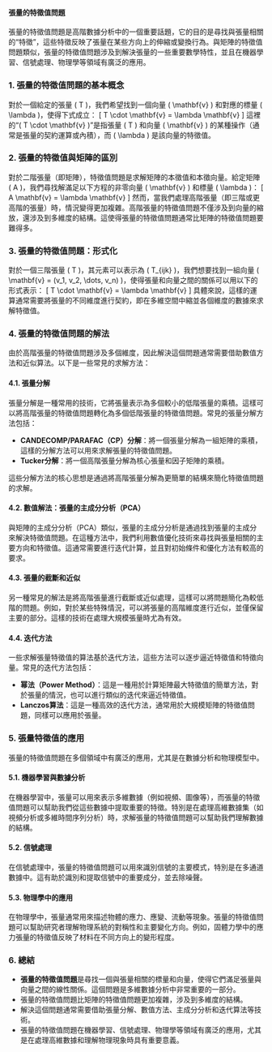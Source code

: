#### 張量的特徵值問題

張量的特徵值問題是高階數據分析中的一個重要話題，它的目的是尋找與張量相關的“特徵”，這些特徵反映了張量在某些方向上的伸縮或變換行為。與矩陣的特徵值問題類似，張量的特徵值問題涉及到解決張量的一些重要數學特性，並且在機器學習、信號處理、物理學等領域有廣泛的應用。

### 1. **張量的特徵值問題的基本概念**

對於一個給定的張量 \( T \)，我們希望找到一個向量 \( \mathbf{v} \) 和對應的標量 \( \lambda \)，使得下式成立：
\[
T \cdot \mathbf{v} = \lambda \mathbf{v}
\]
這裡的“\( T \cdot \mathbf{v} \)”是指張量 \( T \) 和向量 \( \mathbf{v} \) 的某種操作（通常是張量的契約運算或內積），而 \( \lambda \) 是該向量的特徵值。

### 2. **張量的特徵值與矩陣的區別**

對於二階張量（即矩陣），特徵值問題是求解矩陣的本徵值和本徵向量。給定矩陣 \( A \)，我們尋找解滿足以下方程的非零向量 \( \mathbf{v} \) 和標量 \( \lambda \)：
\[
A \mathbf{v} = \lambda \mathbf{v}
\]
然而，當我們處理高階張量（即三階或更高階的張量）時，情況變得更加複雜。高階張量的特徵值問題不僅涉及到向量的縮放，還涉及到多維度的結構。這使得張量的特徵值問題通常比矩陣的特徵值問題要難得多。

### 3. **張量的特徵值問題：形式化**

對於一個三階張量 \( T \)，其元素可以表示為 \( T_{ijk} \)，我們想要找到一組向量 \( \mathbf{v} = (v_1, v_2, \dots, v_n) \)，使得張量和向量之間的關係可以用以下的形式表示：
\[
T \cdot \mathbf{v} = \lambda \mathbf{v}
\]
具體來說，這樣的運算通常需要將張量的不同維度進行契約，即在多維空間中縮並各個維度的數據來求解特徵值。

### 4. **張量的特徵值問題的解法**

由於高階張量的特徵值問題涉及多個維度，因此解決這個問題通常需要借助數值方法和近似算法。以下是一些常見的求解方法：

#### 4.1. **張量分解**

張量分解是一種常用的技術，它將張量表示為多個較小的低階張量的乘積。這樣可以將高階張量的特徵值問題轉化為多個低階張量的特徵值問題。常見的張量分解方法包括：
- **CANDECOMP/PARAFAC（CP）分解**：將一個張量分解為一組矩陣的乘積，這樣的分解方法可以用來求解張量的特徵值問題。
- **Tucker分解**：將一個高階張量分解為核心張量和因子矩陣的乘積。

這些分解方法的核心思想是通過將高階張量分解為更簡單的結構來簡化特徵值問題的求解。

#### 4.2. **數值解法：張量的主成分分析（PCA）**

與矩陣的主成分分析（PCA）類似，張量的主成分分析是通過找到張量的主成分來解決特徵值問題。在這種方法中，我們利用數值優化技術來尋找與張量相關的主要方向和特徵值。這通常需要進行迭代計算，並且對初始條件和優化方法有較高的要求。

#### 4.3. **張量的截斷和近似**

另一種常見的解法是將高階張量進行截斷或近似處理，這樣可以將問題簡化為較低階的問題。例如，對於某些特殊情況，可以將張量的高階維度進行近似，並僅保留主要的部分。這樣的技術在處理大規模張量時尤為有效。

#### 4.4. **迭代方法**

一些求解張量特徵值的算法基於迭代方法，這些方法可以逐步逼近特徵值和特徵向量。常見的迭代方法包括：
- **幂法（Power Method）**：這是一種用於計算矩陣最大特徵值的簡單方法，對於張量的情況，也可以進行類似的迭代來逼近特徵值。
- **Lanczos算法**：這是一種高效的迭代方法，通常用於大規模矩陣的特徵值問題，同樣可以應用於張量。

### 5. **張量特徵值的應用**

張量的特徵值問題在多個領域中有廣泛的應用，尤其是在數據分析和物理模型中。

#### 5.1. **機器學習與數據分析**

在機器學習中，張量可以用來表示多維數據（例如視頻、圖像等），而張量的特徵值問題可以幫助我們從這些數據中提取重要的特徵。特別是在處理高維數據集（如視頻分析或多維時間序列分析）時，求解張量的特徵值問題可以幫助我們理解數據的結構。

#### 5.2. **信號處理**

在信號處理中，張量的特徵值問題可以用來識別信號的主要模式，特別是在多通道數據中。這有助於識別和提取信號中的重要成分，並去除噪聲。

#### 5.3. **物理學中的應用**

在物理學中，張量通常用來描述物體的應力、應變、流動等現象。張量的特徵值問題可以幫助研究者理解物理系統的對稱性和主要變化方向。例如，固體力學中的應力張量的特徵值反映了材料在不同方向上的變形程度。

### 6. **總結**

- **張量的特徵值問題**是尋找一個與張量相關的標量和向量，使得它們滿足張量與向量之間的線性關係。這個問題是多維數據分析中非常重要的一部分。
- 張量的特徵值問題比矩陣的特徵值問題更加複雜，涉及到多維度的結構。
- 解決這個問題通常需要借助張量分解、數值方法、主成分分析和迭代算法等技術。
- 張量的特徵值問題在機器學習、信號處理、物理學等領域有廣泛的應用，尤其是在處理高維數據和理解物理現象時具有重要意義。
